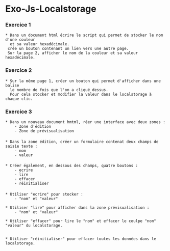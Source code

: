 # Exo-Js-Localstorage

### Exercice 1
    * Dans un document html écrire le script qui permet de stocker le nom d'une couleur
      et sa valeur hexadécimale.
     crée un bouton contenant un lien vers une autre page.
     Sur la page 2, afficher le nom de la couleur et sa valeur hexadécimale.
### Exercice 2
    * Sur la même page 1, créer un bouton qui permet d'afficher dans une balise
      le nombre de fois que l'on a cliqué dessus.
      Pour cela stocker et modifier la valeur dans le localstorage à chaque clic.
### Exercice 3
    * Dans un nouveau document hmtml, réer une interface avec deux zones :
        - Zone d'édition
        - Zone de prévisualisation
####

    * Dans la zone édition, créer un formulaire contenat deux champs de saisie texte :
        - nom
        - valeur
####
    * Créer également, en dessous des champs, quatre boutons :
        - ecrire
        - lire
        - effacer
        - réinitialiser
####
    * Utiliser "ecrire" pour stocker :
        - "nom" et "valeur"

    * Utiliser "lire" pour afficher dans la zone prévisualisation :
        - "nom" et "valeur"

    * Utiliser "effacer" pour lire le "nom" et effacer le coulpe "nom" "valeur" du localstorage.


    * Utiliser "réinitialiser" pour effacer toutes les données dans le localstorage.
